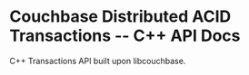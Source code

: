 # Couchbase Distributed ACID Transactions -- C++ API Docs
C++ Transactions API built upon libcouchbase.

